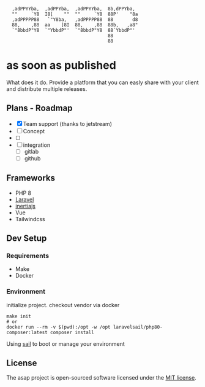 ```terminal
  ,adPPYYba,  ,adPPYba,  ,adPPYYba,  8b,dPPYba,
  ""     `Y8  I8[    ""  ""     `Y8  88P'    "8a
  ,adPPPPP88   `"Y8ba,   ,adPPPPP88  88       d8
  88,    ,88  aa    ]8I  88,    ,88  88b,   ,a8"
  `"8bbdP"Y8  `"YbbdP"'  `"8bbdP"Y8  88`YbbdP"'
                                     88
                                     88
```
# as soon as published
What does it do. Provide a platform that you can easly share with your client and distribute multiple releases.

## Plans - Roadmap
* [x] Team support (thanks to jetstream)
* [ ] Concept
* [ ] 
* [ ] integration
    * [ ] gitlab
    * [ ] github

## Frameworks
* PHP 8
* [Laravel](https://laravel.com/)
* [inertiajs](https://inertiajs.com/)
* Vue
* Tailwindcss

## Dev Setup

### Requirements
* Make
* Docker

### Environment
initialize project. checkout vendor via docker
```
make init
# or
docker run --rm -v $(pwd):/opt -w /opt laravelsail/php80-composer:latest composer install
```
Using [sail](https://laravel.com/docs/8.x/sail) to boot or manage your environment

## License

The asap project is open-sourced software licensed under the [MIT license](https://opensource.org/licenses/MIT).
